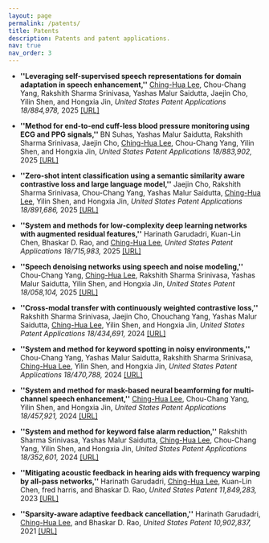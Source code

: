 ```yaml
---
layout: page
permalink: /patents/
title: Patents
description: Patents and patent applications.
nav: true
nav_order: 3
---
```


- **''Leveraging self-supervised speech representations for domain adaptation in speech enhancement,''** <ins>Ching-Hua Lee</ins>, Chou-Chang Yang, Rakshith Sharma Srinivasa, Yashas Malur Saidutta, Jaejin Cho, Yilin Shen, and Hongxia Jin, *United States Patent Applications 18/884,978,* 2025 [[URL]](https://patents.google.com/patent/US20250095666A1/en)

- **''Method for end-to-end cuff-less blood pressure monitoring using ECG and PPG signals,''** BN Suhas, Yashas Malur Saidutta, Rakshith Sharma Srinivasa, Jaejin Cho, <ins>Ching-Hua Lee</ins>, Chou-Chang Yang, Yilin Shen, and Hongxia Jin, *United States Patent Applications 18/883,902,* 2025 [[URL]](https://patents.google.com/patent/US20250090033A1/en)

- **''Zero-shot intent classification using a semantic similarity aware contrastive loss and large language model,''** Jaejin Cho, Rakshith Sharma Srinivasa, Chou-Chang Yang, Yashas Malur Saidutta, <ins>Ching-Hua Lee</ins>, Yilin Shen, and Hongxia Jin, *United States Patent Applications 18/891,686,* 2025 [[URL]](https://patents.google.com/patent/US20250095638A1/en)

- **''System and methods for low-complexity deep learning networks with augmented residual features,''** Harinath Garudadri, Kuan-Lin Chen, Bhaskar D. Rao, and <ins>Ching-Hua Lee</ins>, *United States Patent Applications 18/715,983,* 2025 [[URL]](https://www.freepatentsonline.com/y2025/0036953.html)

- **''Speech denoising networks using speech and noise modeling,''** Chou-Chang Yang, <ins>Ching-Hua Lee</ins>, Rakshith Sharma Srinivasa, Yashas Malur Saidutta, Yilin Shen, and Hongxia Jin, *United States Patent 18/058,104,* 2025 [[URL]](https://patents.google.com/patent/US12260874B2/en)
  
- **''Cross-modal transfer with continuously weighted contrastive loss,''** Rakshith Sharma Srinivasa, Jaejin Cho, Chouchang Yang, Yashas Malur Saidutta, <ins>Ching-Hua Lee</ins>, Yilin Shen, and Hongxia Jin, *United States Patent Applications 18/434,691,* 2024 [[URL]](https://www.freepatentsonline.com/y2024/0394592.html)

- **''System and method for keyword spotting in noisy environments,''** Chou-Chang Yang, Yashas Malur Saidutta, Rakshith Sharma Srinivasa, <ins>Ching-Hua Lee</ins>, Yilin Shen, and Hongxia Jin, *United States Patent Applications 18/470,788,* 2024 [[URL]](https://patents.google.com/patent/US20240339123A1/en)

- **''System and method for mask-based neural beamforming for multi-channel speech enhancement,''** <ins>Ching-Hua Lee</ins>, Chou-Chang Yang, Yilin Shen, and Hongxia Jin, *United States Patent Applications 18/457,921,* 2024 [[URL]](https://patents.google.com/patent/US20240331715A1/en)

- **''System and method for keyword false alarm reduction,''** Rakshith Sharma Srinivasa, Yashas Malur Saidutta, <ins>Ching-Hua Lee</ins>, Chou-Chang Yang, Yilin Shen, and Hongxia Jin, *United States Patent Applications 18/352,601,* 2024 [[URL]](https://patents.google.com/patent/US20240185850A1/en)

- **''Mitigating acoustic feedback in hearing aids with frequency warping by all-pass networks,''** Harinath Garudadri, <ins>Ching-Hua Lee</ins>, Kuan-Lin Chen, fred harris, and Bhaskar D. Rao, *United States Patent 11,849,283,* 2023 [[URL]](https://patents.google.com/patent/US11849283B2/en)

- **''Sparsity-aware adaptive feedback cancellation,''**  Harinath Garudadri, <ins>Ching-Hua Lee</ins>, and Bhaskar D. Rao, *United States Patent 10,902,837,* 2021 [[URL]](https://patents.google.com/patent/US10902837B2/en) 
